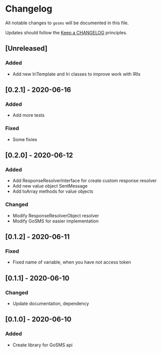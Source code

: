 # Changelog

All notable changes to `gosms` will be documented in this file.

Updates should follow the [Keep a CHANGELOG](http://keepachangelog.com/) principles.

## [Unreleased]
### Added
- Add new IriTemplate and Iri classes to improve work with IRIs

## [0.2.1] - 2020-06-16

### Added
- Add more tests

### Fixed
- Some fixies

## [0.2.0] - 2020-06-12

### Added
- Add ResponseResolverInterface for create custom response resolver
- Add new value object SentMessage
- Add toArray methods for value objects

### Changed
- Modify ResponseResolverObject resolver
- Modify GoSMS for easier implementation

## [0.1.2] - 2020-06-11

### Fixed
- Fixed name of variable, when you have not access token

## [0.1.1] - 2020-06-10

### Changed
- Update documentation, dependency

## [0.1.0] - 2020-06-10

### Added
- Create library for GoSMS api
